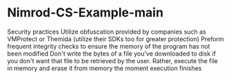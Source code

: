 # Nimrod-CS-Example-main
Security practices Utilize obfuscation provided by companies such as VMProtect or Themida (utilize their SDKs too for greater protection) Preform frequent integrity checks to ensure the memory of the program has not been modified Don't write the bytes of a file you've downloaded to disk if you don't want that file to be retrieved by the user. Rather, execute the file in memory and erase it from memory the moment execution finishes
